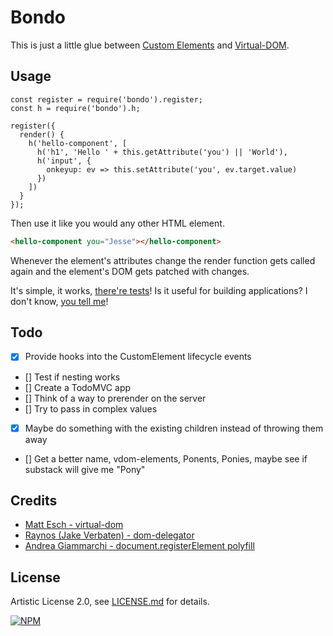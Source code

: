 # Bondo

This is just a little glue between [Custom Elements](https://w3c.github.io/webcomponents/spec/custom/) and [Virtual-DOM](https://github.com/Matt-Esch/virtual-dom).

## Usage

```es6
const register = require('bondo').register;
const h = require('bondo').h;

register({
  render() {
    h('hello-component', [
      h('h1', 'Hello ' + this.getAttribute('you') || 'World'),
      h('input', {
        onkeyup: ev => this.setAttribute('you', ev.target.value)
      })
    ])
  }
});
```

Then use it like you would any other HTML element.

```html
<hello-component you="Jesse"></hello-component>
```

Whenever the element's attributes change the render function gets called again and the element's DOM gets patched with changes.

It's simple, it works, [there're tests](https://github.com/jessehattabaugh/bondo/blob/master/test/test.js)! Is it useful for building applications? I don't know, [you tell me](https://github.com/jessehattabaugh/bondo/issues)!

## Todo

- [x] Provide hooks into the CustomElement lifecycle events
- [] Test if nesting works
- [] Create a TodoMVC app
- [] Think of a way to prerender on the server
- [] Try to pass in complex values
- [x] Maybe do something with the existing children instead of throwing them away
- [] Get a better name, vdom-elements, Ponents, Ponies, maybe see if substack will give me "Pony"

## Credits

- [Matt Esch - virtual-dom](https://github.com/Matt-Esch/virtual-dom)
- [Raynos (Jake Verbaten) - dom-delegator](https://github.com/Raynos/dom-delegator)
- [Andrea Giammarchi - document.registerElement polyfill](https://github.com/WebReflection/document-register-element)

## License

Artistic License 2.0, see [LICENSE.md](http://github.com/jessehattabaugh/bondo/blob/master/LICENSE.md) for details.

[![NPM](https://nodei.co/npm/bondo.png)](https://www.npmjs.com/package/bondo)
